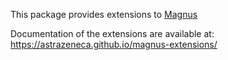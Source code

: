 This package provides extensions to [Magnus](https://github.com/AstraZeneca/magnus-core)

Documentation of the extensions are available at: https://astrazeneca.github.io/magnus-extensions/